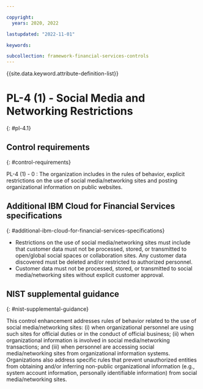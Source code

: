 ```yaml
---

copyright:
  years: 2020, 2022

lastupdated: "2022-11-01"

keywords:

subcollection: framework-financial-services-controls
---
```


{{site.data.keyword.attribute-definition-list}}

               
# PL-4 (1) - Social Media and Networking Restrictions
{: #pl-4.1}

## Control requirements
{: #control-requirements}

PL-4 (1) - 0
    : The organization includes in the rules of behavior, explicit restrictions on the use of social media/networking sites and posting organizational information on public websites.

## Additional IBM Cloud for Financial Services specifications
{: #additional-ibm-cloud-for-financial-services-specifications}

- Restrictions on the use of social media/networking sites must include that customer data must not be processed, stored, or transmitted to open/global social spaces or collaboration sites.  Any customer data discovered must be deleted and/or restricted to authorized personnel.
- Customer data must not be processed, stored, or transmitted to social media/networking sites without explicit customer approval.

## NIST supplemental guidance
{: #nist-supplemental-guidance}

This control enhancement addresses rules of behavior related to the use of social media/networking sites: (i) when organizational personnel are using such sites for official duties or in the conduct of official business; (ii) when organizational information is involved in social media/networking transactions; and (iii) when personnel are accessing social media/networking sites from organizational information systems. Organizations also address specific rules that prevent unauthorized entities from obtaining and/or inferring non-public organizational information (e.g., system account information, personally identifiable information) from social media/networking sites.





